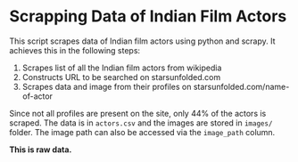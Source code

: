 # Scrapping Data of Indian Film Actors

This script scrapes data of Indian film actors using python and scrapy. It achieves this in the following steps:

1. Scrapes list of all the Indian film actors from wikipedia
2. Constructs URL to be searched on starsunfolded.com
3. Scrapes data and image from their profiles on starsunfolded.com/name-of-actor

Since not all profiles are present on the site, only 44% of the actors is scraped. The data is in `actors.csv` and the images are stored in `images/` folder. The image path can also be accessed via the `image_path` column.

<b> This is raw data. <b>